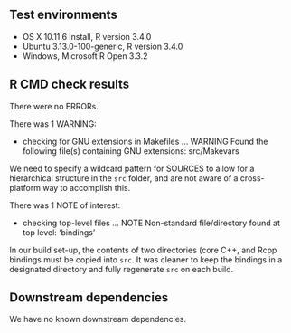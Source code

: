 ## Test environments
* OS X 10.11.6 install, R version 3.4.0
* Ubuntu 3.13.0-100-generic, R version 3.4.0
* Windows, Microsoft R Open 3.3.2

## R CMD check results
There were no ERRORs. 

There was 1 WARNING:

* checking for GNU extensions in Makefiles ... WARNING
Found the following file(s) containing GNU extensions:
  src/Makevars

We need to specify a wildcard pattern for SOURCES to allow for a hierarchical structure in the `src` folder, and are not aware of a cross-platform way to accomplish this.

There was 1 NOTE of interest:

* checking top-level files ... NOTE
Non-standard file/directory found at top level:
  ‘bindings’

In our build set-up, the contents of two directories (core C++, and Rcpp bindings must be copied into `src`. It was cleaner to keep the bindings in a designated directory and fully regenerate `src` on each build.

## Downstream dependencies
We have no known downstream dependencies.